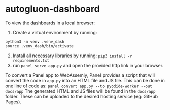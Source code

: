 # autogluon-dashboard

To view the dashboards in a local browser:
1. Create a virtual environment by running: 
```
python3 -m venv .venv_dash 
source .venv_dash/bin/activate
``` 
2. Install all necessary libraries by running: `pip3 install -r requirements.txt`
3. run `panel serve app.py` and open the provided http link in your browser.

To convert a Panel app to WebAssemly,  Panel provides a script that will convert the code in `app.py` into an HTML file and JS file. This can be done in one line of code as: `panel convert app.py --to pyodide-worker --out docs/app`
The generated HTML and JS files will be found in the `docs/app` folder. These can be uploaded to the desired hosting service (eg: GitHub Pages).
